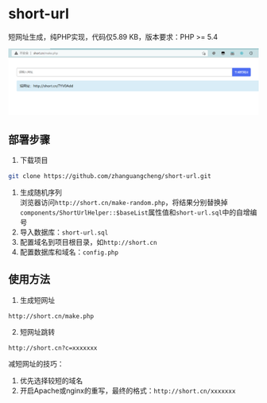 # short-url

短网址生成，纯PHP实现，代码仅5.89 KB，版本要求：PHP >= 5.4

![](screenshot.png)

## 部署步骤

1. 下载项目
```bash
git clone https://github.com/zhanguangcheng/short-url.git
```

1. 生成随机序列  
浏览器访问`http://short.cn/make-random.php`，将结果分别替换掉`components/ShortUrlHelper::$baseList`属性值和`short-url.sql`中的自增编号
2. 导入数据库：`short-url.sql`
3. 配置域名到项目根目录，如`http://short.cn`
4. 配置数据库和域名：`config.php`

## 使用方法
1. 生成短网址
```
http://short.cn/make.php
```
2. 短网址跳转
```
http://short.cn?c=xxxxxxx
```

减短网址的技巧：
1. 优先选择较短的域名
2. 开启Apache或nginx的重写，最终的格式：`http://short.cn/xxxxxxx`